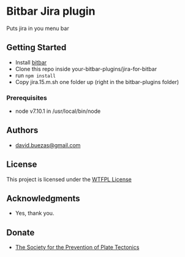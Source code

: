 # Bitbar Jira plugin

Puts jira in you menu bar

## Getting Started

* Install [bitbar](https://github.com/matryer/bitbar)
* Clone this repo inside your-bitbar-plugins/jira-for-bitbar
* run `npm install`
* Copy jira.15.m.sh one folder up (right in the bitbar-plugins folder)

### Prerequisites
* node v7.10.1 in /usr/local/bin/node

## Authors
  * david.buezas@gmail.com

## License

This project is licensed under the [WTFPL License](http://www.wtfpl.net/)

## Acknowledgments
* Yes, thank you.

## Donate
* [The Society for the Prevention of Plate Tectonics](http://www.wimble.org/SoPrePlaTec/preventionhome.html)
